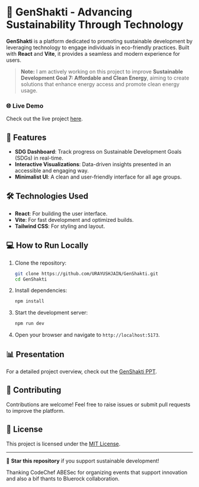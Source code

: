 # 🌱 GenShakti - Advancing Sustainability Through Technology  

**GenShakti** is a platform dedicated to promoting sustainable development by leveraging technology to engage individuals in eco-friendly practices. Built with **React** and **Vite**, it provides a seamless and modern experience for users.  

> **Note:** I am actively working on this project to improve **Sustainable Development Goal 7: Affordable and Clean Energy**, aiming to create solutions that enhance energy access and promote clean energy usage.

### 🌐 Live Demo  
Check out the live project [here](https://gen-shakti.vercel.app/).  

## 🚀 Features  

- **SDG Dashboard**: Track progress on Sustainable Development Goals (SDGs) in real-time.  
- **Interactive Visualizations**: Data-driven insights presented in an accessible and engaging way.  
- **Minimalist UI**: A clean and user-friendly interface for all age groups.  



## 🛠️ Technologies Used  

- **React**: For building the user interface.  
- **Vite**: For fast development and optimized builds.  
- **Tailwind CSS**: For styling and layout.  

## 💻 How to Run Locally  

1. Clone the repository:  
   ```bash
   git clone https://github.com/URAYUSHJAIN/GenShakti.git
   cd GenShakti
   ```  
2. Install dependencies:  
   ```bash
   npm install
   ```  
3. Start the development server:  
   ```bash
   npm run dev
   ```  
4. Open your browser and navigate to `http://localhost:5173`.  

## 📊 Presentation  

For a detailed project overview, check out the [GenShakti PPT](https://www.canva.com/design/DAGYscPMDIY/148YhYmX4PZA2EHcjMB6iw/edit?utm_content=DAGYscPMDIY&utm_campaign=designshare&utm_medium=link2&utm_source=sharebutton).  

## 🤝 Contributing  

Contributions are welcome! Feel free to raise issues or submit pull requests to improve the platform.  

## 📝 License  

This project is licensed under the [MIT License](LICENSE).  

---  

🌟 **Star this repository** if you support sustainable development!  

Thanking CodeChef ABESec for organizing events that support innovation and also a bif thants to Bluerock collaboration.
